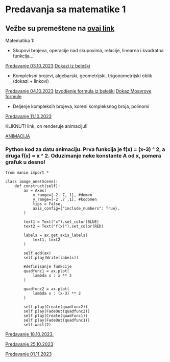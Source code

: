 # Predavanja sa matematike 1

## Vežbe su premeštene na [ovaj link](https://swagineering.github.io/vezbematematika/vezbe.md)

Matematika 1: 
- Skupovi brojeva, operacije nad skupovima, relacije, linearna i kvadratna funkcija...

[Predavanje 03.10.2023](https://drive.google.com/file/d/14UsH3bBysQAlv6kSk7i8S985p8x5oelv/view?usp=sharing)
[Dokazi iz beleški](https://drive.google.com/file/d/1FewdEBt_4Ly2R-9biGWyqgeyG-1D03AI/view?usp=sharing)

- Kompleksni brojevi, algebarski, geometrijski, trigonometrijski oblik (dokazi + linkovi)

[Predavanje 04.10.2023](https://drive.google.com/file/d/1u3ivMbaKPpEGyHOWy-zSIf8ETCOpkgWr/view?usp=sharing)
[Izvodjenje formula iz beleški](https://youtu.be/X7EiTLoyaqk)
[Dokaz Moavrove formule](http://mathsathawthorn.pbworks.com/f/De+Moivre%27s+Theorem+and+my+favourite+piece+of+maths.pdf)

- Deljenje kompleksih brojeva, koreni kompleksnog broja, polinomi

[Predavanje 11.10.2023](https://drive.google.com/file/d/1oPGEKwi3swQr0uM4w29YDsfMLUqkyMWT/view?usp=sharing)

KLIKNUTI link, on renderuje animaciju!!

[ANIMACIJA](https://github.com/swagineering/swagineering.github.io/assets/142833312/ddfc3191-57a7-4675-9921-f63ecef36bc4)

### Python kod za datu animaciju. Prva funkcija je f(x) = (x-3) ^ 2, a druga f(x) = x ^ 2. Oduzimanje neke konstante A od x, pomera grafuk u desno!

```
from manim import *

class image_one(Scene):
    def construct(self):
        ax = Axes(
            x_range=[-2, 7, 1], #domen
            y_range=[-2 ,7 ,1], #kodomen
            tips = False,
            axis_config={"include_numbers": True},
        )

        text1 = Text("x").set_color(BLUE)
        text2 = Text("f(x)").set_color(RED)

        labels = ax.get_axis_labels(
            text1, text2
        )

        self.add(ax)
        self.play(Write(labels))

        #definisanje funkcije
        quadfunc1 = ax.plot(
            lambda x : x ** 2
        )

        quadfunc2 = ax.plot(
            lambda x : (x-3) ** 2
        )
        
        self.play(Create(quadfunc2))
        self.play(FadeOut(quadfunc2))
        self.play(Create(quadfunc1))
        self.play(FadeOut(quadfunc1))
        self.wait(2)
```

[Predavanje 18.10.2023.](https://drive.google.com/file/d/1Ik0MkDXt0IkOPDpLwdIuknQ-5qXQLzKg/view?usp=sharing) 

[Predavanje 25.10.2023](https://drive.google.com/file/d/1lhs8-ZKPwCG3m7WGyF2ocdc-mpZnhVDT/view?usp=sharing)

[Predavanje 01.11.2023](https://drive.google.com/file/d/13efiIZZerLQZ9rT-8IRkW1ZHmn1einsK/view?usp=sharing)

